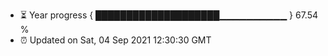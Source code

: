 - ⏳ Year progress { ████████████████████▁▁▁▁▁▁▁▁▁▁ } 67.54 %
- ⏰ Updated on Sat, 04 Sep 2021 12:30:30 GMT

